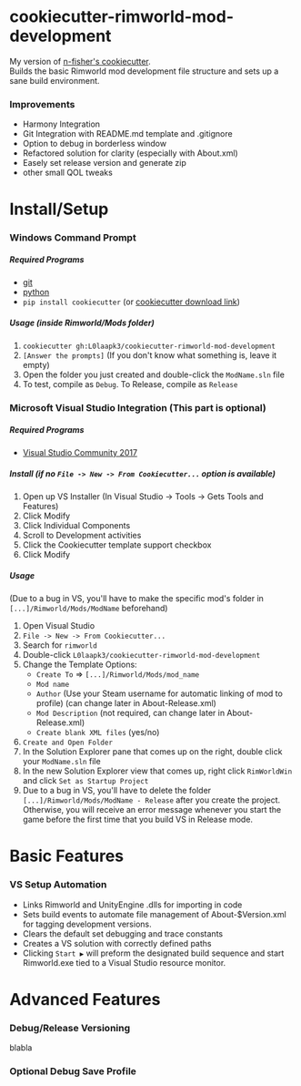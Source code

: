 # cookiecutter-rimworld-mod-development
My version of [n-fisher's cookiecutter](https://github.com/n-fisher/cookiecutter-rimworld-mod-development).  
Builds the basic Rimworld mod development file structure and sets up a sane build environment.

### Improvements
- Harmony Integration
- Git Integration with README.md template and .gitignore
- Option to debug in borderless window
- Refactored solution for clarity (especially with About.xml)
- Easely set release version and generate zip
- other small QOL tweaks


# Install/Setup
### Windows Command Prompt
##### Required Programs
- [git](https://git-scm.com/downloads)
- [python](https://www.python.org/downloads/)
- `pip install cookiecutter` (or [cookiecutter download link](https://github.com/audreyr/cookiecutter))

##### Usage (inside Rimworld/Mods folder)
1. `cookiecutter gh:L0laapk3/cookiecutter-rimworld-mod-development`
2. `[Answer the prompts]` (If you don't know what something is, leave it empty)
3. Open the folder you just created and double-click the `ModName.sln` file
4. To test, compile as `Debug`. To Release, compile as `Release`
    
### Microsoft Visual Studio Integration (This part is optional)
##### Required Programs

- [Visual Studio Community 2017](https://www.visualstudio.com/downloads/)

##### Install (if no `File -> New -> From Cookiecutter...` option is available)
1. Open up VS Installer (In Visual Studio -> Tools -> Gets Tools and Features)
2. Click Modify
3. Click Individual Components
4. Scroll to Development activities
5. Click the Cookiecutter template support checkbox
6. Click Modify

##### Usage
(Due to a bug in VS, you'll have to make the specific mod's folder in `[...]/Rimworld/Mods/ModName` beforehand)
1. Open Visual Studio
2. `File -> New -> From Cookiecutter...`
3. Search for `rimworld`
4. Double-click `L0laapk3/cookiecutter-rimworld-mod-development`
5. Change the Template Options:
   - `Create To` => `[...]/Rimworld/Mods/mod_name`
   - `Mod name`
   - `Author` (Use your Steam username for automatic linking of mod to profile) (can change later in About-Release.xml)
   - `Mod Description` (not required, can change later in About-Release.xml)
   - `Create blank XML files` (yes/no)
6. `Create and Open Folder`
7. In the Solution Explorer pane that comes up on the right, double click your `ModName.sln` file
8. In the new Solution Explorer view that comes up, right click `RimWorldWin` and click `Set as Startup Project`
9. Due to a bug in VS, you'll have to delete the folder `[...]/Rimworld/Mods/ModName - Release` after you create the project. Otherwise, you will receive an error message whenever you start the game before the first time that you build VS in Release mode.


# Basic Features

### VS Setup Automation
- Links Rimworld and UnityEngine .dlls for importing in code
- Sets build events to automate file management of About-$Version.xml for tagging development versions.
- Clears the default set debugging and trace constants
- Creates a VS solution with correctly defined paths
- Clicking `Start ▶️` will preform the designated build sequence and start Rimworld.exe tied to a Visual Studio resource monitor.

# Advanced Features
### Debug/Release Versioning
blabla
  
### Optional Debug Save Profile
<Temporarily removed>
